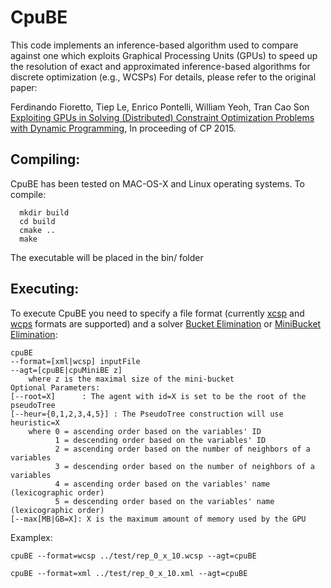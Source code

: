 # CpuBE
This code implements an inference-based algorithm used to compare against one which exploits Graphical Processing Units (GPUs) to speed up the resolution of exact and approximated inference-based algorithms for discrete optimization (e.g., WCSPs)
For details, please refer to the original paper:

Ferdinando Fioretto, Tiep Le, Enrico Pontelli, William Yeoh, Tran Cao Son
[Exploiting GPUs in Solving (Distributed) Constraint Optimization Problems with Dynamic Programming](http://link.springer.com/chapter/10.1007%2F978-3-319-23219-5_9), In proceeding of CP 2015.


Compiling:
------------
CpuBE has been tested on MAC-OS-X and Linux operating systems. To compile:

      mkdir build
      cd build
      cmake ..
      make

The executable will be placed in the bin/ folder

Executing:
------------
To execute CpuBE you need to specify a file format (currently [xcsp](http://arxiv.org/pdf/0902.2362v1.pdf) and [wcps](http://graphmod.ics.uci.edu/group/WCSP_file_format) formats are supported) and a solver [Bucket Elimination](http://www.sciencedirect.com/science/article/pii/S0004370299000594) or [MiniBucket Elimination](http://dl.acm.org/citation.cfm?id=1622343):

	cpuBE
	--format=[xml|wcsp] inputFile
	--agt=[cpuBE|cpuMiniBE z]
		where z is the maximal size of the mini-bucket
	Optional Parameters:
	[--root=X]      : The agent with id=X is set to be the root of the pseudoTree
	[--heur={0,1,2,3,4,5}] : The PseudoTree construction will use heuristic=X
		where 0 = ascending order based on the variables' ID
			  1 = descending order based on the variables' ID
			  2 = ascending order based on the number of neighbors of a variables
			  3 = descending order based on the number of neighbors of a variables
			  4 = ascending order based on the variables' name (lexicographic order)
			  5 = descending order based on the variables' name (lexicographic order)
	[--max[MB|GB=X]: X is the maximum amount of memory used by the GPU

Examplex:

    cpuBE --format=wcsp ../test/rep_0_x_10.wcsp --agt=cpuBE
    
	cpuBE --format=xml ../test/rep_0_x_10.xml --agt=cpuBE
	